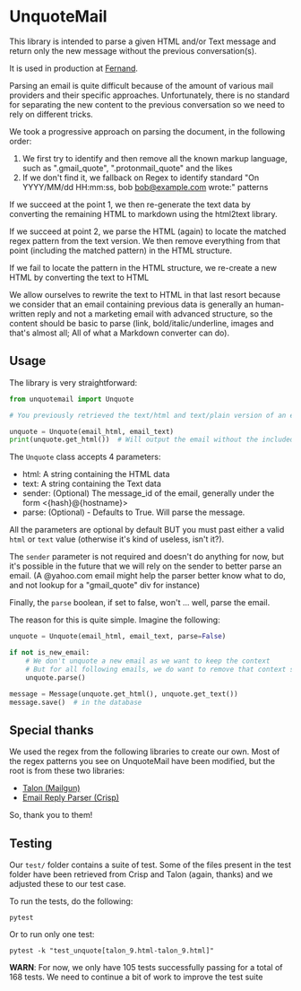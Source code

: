 # UnquoteMail

This library is intended to parse a given HTML and/or Text message and return only the new message without the previous conversation(s).

It is used in production at [Fernand](https://getfernand.com).

Parsing an email is quite difficult because of the amount of various mail providers and their specific approaches.
Unfortunately, there is no standard for separating the new content to the previous conversation so we need to rely on different tricks.

We took a progressive approach on parsing the document, in the following order:

1. We first try to identify and then remove all the known markup language, such as ".gmail_quote", ".protonmail_quote" and the likes
2. If we don't find it, we fallback on Regex to identify standard "On YYYY/MM/dd HH:mm:ss, bob <bob@example.com> wrote:" patterns

If we succeed at the point 1, we then re-generate the text data by converting the remaining HTML to markdown using the html2text library.

If we succeed at point 2, we parse the HTML (again) to locate the matched regex pattern from the text version. We then remove everything from that point (including the matched pattern) in the HTML structure.

If we fail to locate the pattern in the HTML structure, we re-create a new HTML by converting the text to HTML 

We allow ourselves to rewrite the text to HTML in that last resort because we consider that an email containing previous data is generally an human-written reply and not a marketing email with advanced structure, so the content should be basic to parse (link, bold/italic/underline, images and that's almost all; All of what a Markdown converter can do).

## Usage

The library is very straightforward:

```python
from unquotemail import Unquote

# You previously retrieved the text/html and text/plain version of an email

unquote = Unquote(email_html, email_text)
print(unquote.get_html())  # Will output the email without the included replies.
```

The `Unquote` class accepts 4 parameters:

 * html: A string containing the HTML data
 * text: A string containing the Text data
 * sender: (Optional) The message_id of the email, generally under the form <{hash}@{hostname}>
 * parse: (Optional) - Defaults to True. Will parse the message.

All the parameters are optional by default BUT you must past either a valid `html` or `text` value (otherwise it's kind of useless, isn't it?).

The `sender` parameter is not required and doesn't do anything for now, but it's possible in the future that we will rely on the sender to better parse an email. (A @yahoo.com email might help the parser better know what to do, and not lookup for a "gmail_quote" div for instance)

Finally, the `parse` boolean, if set to false, won't ... well, parse the email.

The reason for this is quite simple. Imagine the following:

```python
unquote = Unquote(email_html, email_text, parse=False)

if not is_new_email:
    # We don't unquote a new email as we want to keep the context
    # But for all following emails, we do want to remove that context since we already have it
    unquote.parse()

message = Message(unquote.get_html(), unquote.get_text())
message.save()  # in the database
```


## Special thanks

We used the regex from the following libraries to create our own.
Most of the regex patterns you see on UnquoteMail have been modified, but the root is from these two libraries:

 * [Talon (Mailgun)](https://github.com/mailgun/talon)
 * [Email Reply Parser (Crisp)](https://github.com/crisp-oss/email-reply-parser)

So, thank you to them!


## Testing

Our `test/` folder contains a suite of test.
Some of the files present in the test folder have been retrieved from Crisp and Talon (again, thanks) and we adjusted these to our test case.

To run the tests, do the following:

`pytest`

Or to run only one test:

`pytest -k "test_unquote[talon_9.html-talon_9.html]"`

**WARN**: For now, we only have 105 tests successfully passing for a total of 168 tests.
We need to continue a bit of work to improve the test suite